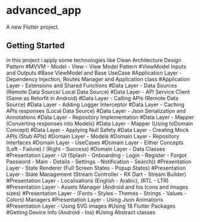 # advanced_app

A new Flutter project.

## Getting Started

in this project i apply some technologies like Clean Architecture Design Pattern
#MVVM - Model - View - View Model Pattern
#ViewModel Inputs and Outputs
#Base ViewModel and Base UseCase
#Application Layer - Dependency Injection, Routes Manager and Application class
#Application Layer - Extensions and Shared Functions
#Data Layer - Data Sources (Remote Data Source/ Local Data Source)
#Data Layer - API Service Client (Same as Retorfit in Android)
#Data Layer - Calling APIs (Remote Data Source)
#Data Layer - Adding Logger Interceptor
#Data Layer - Caching APIs responses (Local Data Source)
#Data Layer - Json Serialization and Annotations
#Data Layer - Repository Implementation
#Data Layer - Mapper (Converting responses into Models)
#Data Layer - Mapper (Using toDomain Concept)
#Data Layer - Applying Null Safety
#Data Layer - Creating Mock APIs (Stub APIs)
#Domain Layer - Models
#Domain Layer - Repository Interfaces
#Domain Layer - UseCases
#Domain Layer - Either Concepts (Left - Failure) / (Right - Success)
#Domain Layer - Data Classes
#Presentation Layer - UI (Splash - Onboarding - Login - Register - Forgot Password - Main - Details - Settings - Notification - Search))
#Presentation Layer - State Renderer (Full Screen States - Popup States)
#Presentation Layer - State Management (Stream Controller - RX Dart - Stream Builder)
#Presentation Layer - Localisations (English - Arabic), (RTL - LTR)
#Presentation Layer - Assets Manager (Android and Ios Icons and Images sizes)
#Presentation Layer - (Fonts - Styles - Themes - Strings - Values - Colors) Managers
#Presentation Layer - Using Json Animations
#Presentation Layer - Using SVG images
#Using 18 Flutter Packages
#Getting Device Info (Android - Ios)
#Using Abstract classes
